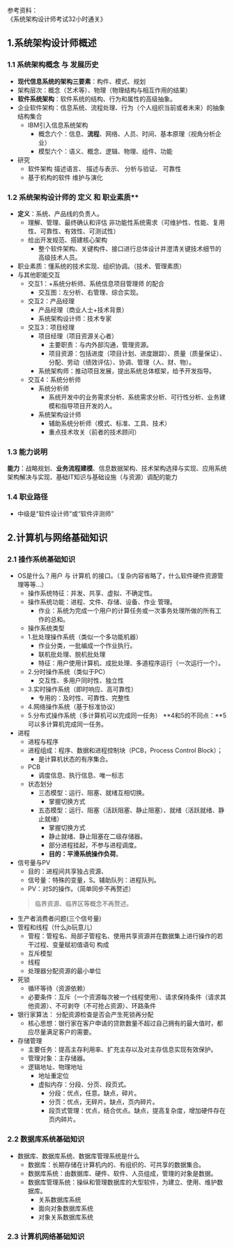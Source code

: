 
参考资料：  
《系统架构设计师考试32小时通关》

## 1.系统架构设计师概述

### 1.1 系统架构概念 与 发展历史
- **现代信息系统的架构三要素**：构件、模式、规划
- 架构层次：概念（艺术等）、物理（物理结构与相互作用的结果）
- **软件系统架构**：软件系统的结构、行为和属性的高级抽象。
- 企业软件架构：信息系统、流程处理、行为（个人组织当前或者未来）的抽象结构集合
  - IBM引入信息系统架构
    - 概念六个：信息、**流程**、网络、人员、时间、基本原理（视角分析企业）
    - 模型六个：语义、概念、逻辑、物理、组件、功能
- 研究
  - 软件架构 描述语言、 描述与表示、 分析与验证、 可靠性
  - 基于机构的软件 维护与演化

### 1.2 系统架构设计师的 定义 和 职业素质**
- **定义**：系统、产品线的负责人。
  - 理解、管理、最终确认和评估 非功能性系统需求（可维护性、性能、复用性、可靠性、有效性、可测试性）
  - 给出开发规范、搭建核心架构
    - 整个软件架构、关键构件、接口进行总体设计并澄清关键技术细节的高级技术人员。
- 职业素质：懂系统的技术实现、组织协调。（技术、管理素质）
- 与其他职能交互
  - 交互1：+系统分析师、系统信息项目管理师 的配合
    - 交互图：左分析、右管理、综合实现。
  - 交互2：产品经理
    - 产品经理（商业人士+技术背景）
    - 系统架构设计师：技术专家
  - 交互3：项目经理
    - 项目经理（项目资源关心者）
      - 主要职责：与内外部沟通，管理资源。
      - 项目资源：包括进度（项目计划、进度跟踪）、质量（质量保证）、分配、劳动（绩效评估）、协调、管理（人、财、物）。
    - 系统架构师：推动项目发展，提出系统总体框架，给予开发指导。
  - 交互4：系统分析师
    - 系统分析师
      - 系统开发中的业务需求分析、系统需求分析、可行性分析、业务建模和指导项目开发的人。
    - 系统架构设计师
      - 辅助系统分析师（模式、标准、工具、技术）
      - 重点技术攻关（前者的技术顾问）

### 1.3 能力说明
**能力**：战略规划、**业务流程建模**、信息数据架构、技术架构选择与实现、应用系统架构解决与实现、基础IT知识与基础设施（与资源）调配的能力

### 1.4 职业路径
- 中级是“软件设计师”或“软件评测师”

## 2.计算机与网络基础知识
### 2.1 操作系统基础知识
- OS是什么？用户 与 计算机 的接口。（复杂内容省略了，什么软件硬件资源管理等等...）
  - 操作系统特征：并发、共享、虚拟、不确定性。
  - 操作系统功能：进程、文件、存储、设备、作业 管理。
    - 作业：系统为完成一个用户的计算任务或一次事务处理所做的所有工作的总和。
  - 操作系统类型
  - 1.批处理操作系统（类似一个多功能机器）
    - 作业分类，一批编成一个作业执行。
    - 联机批处理、脱机批处理
    - 特征：用户使用计算机、成批处理、多道程序运行（一次运行一个）。
  - 2.分时操作系统（类似于PC）
    - 交互性、多用户同时性、独立性
  - 3.实时操作系统（即时响应、高可靠性）
    - 专用的：及时性、可靠性、完整性
  - 4.网络操作系统（基于标准协议）
  - 5.分布式操作系统（多计算机可以完成同一任务）
  **4和5的不同点：**5可以多计算机完成同一任务。
- 进程
  - 进程与程序
  - 进程组成：程序、数据和进程控制块（PCB，Process Control Block）；
    - 是计算机状态的有序集合。
  - PCB
    - 调度信息、执行信息、唯一标志
  - 状态划分
    - 三态模型：运行、阻塞、就绪互相切换。
      - 掌握切换方式
    - 五态模型：运行、阻塞（活跃阻塞、静止阻塞）、就绪（活跃就绪、静止就绪）
      - 掌握切换方式
      - 静止就绪、静止阻塞在二级存储器。
      - 部分进程挂起，不参与进程调度。
      - **目的：平滑系统操作负荷**。
- 信号量与PV
  - 目的：进程间共享独占资源、
  - 信号量：特殊的变量，S。辅助队列：进程队列。
  - PV：对S的操作。（简单同步不再赘述）
  > 临界资源、临界区等概念不再赘述。
- 生产者消费者问题(三个信号量)
- 管程和线程（什么jb玩意儿）
  - 管程：管程名、局部子管程名、使用共享资源并在数据集上进行操作的若干过程、变量赋初值语句 构成
  - 互斥模型
  - 线程
  - 处理器分配资源的最小单位
- 死锁
  - 循环等待（资源依赖）
  - 必要条件：互斥（一个资源每次被一个线程使用）、请求保持条件（请求其他资源）、不可剥夺（不可抢占资源）、环路条件
- 银行家算法： 分配资源检查是否会产生死锁再分配
  - 核心思想：银行家在客户申请的贷款数量不超过自己拥有的最大值时，都应尽量满足客户的需要。
- 存储管理
  - 主要任务：提高主存利用率、扩充主存以及对主存信息实现有效保护。
  - 管理对象：主存储器。
  - 逻辑地址、物理地址
    - 地址重定位
    - 虚拟内存：分段、分页、段页式。
      - 分段：优点，任意。缺点，碎片。
      - 分页：优点，无碎片。缺点，页内碎片。
      - 段页式管理：优点，结合优点。缺点，提高复杂度，增加硬件存在页内碎片。
### 2.2 数据库系统基础知识
- 数据库、数据库系统、数据库管理系统是什么
  - 数据库：长期存储在计算机内的、有组织的、可共享的数据集合。
  - 数据库系统：由数据库、硬件、软件、人员组成，管理的对象是数据。
  - 数据库管理系统：操纵和管理数据库的大型软件，为建立、使用、维护数据库。
    - 关系数据库系统
    - 面向对象数据库系统
    - 对象关系数据库系统

### 2.3 计算机网络基础知识
